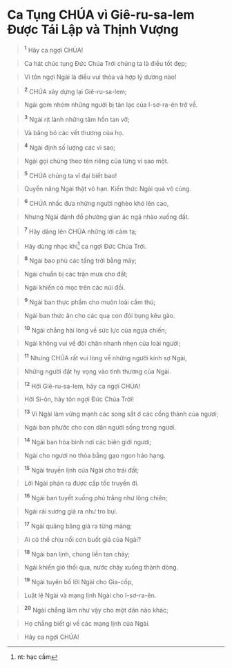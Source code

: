 

# Ca Tụng CHÚA vì Giê-ru-sa-lem Được Tái Lập và Thịnh Vượng

> <sup><b>1</b></sup> Hãy ca ngợi CHÚA!
>


> Ca hát chúc tụng Đức Chúa Trời chúng ta là điều tốt đẹp;
>


> Vì tôn ngợi Ngài là điều vui thỏa và hợp lý dường nào!
>


> <sup><b>2</b></sup> CHÚA xây dựng lại Giê-ru-sa-lem;
>


> Ngài gom nhóm những người bị tản lạc của I-sơ-ra-ên trở về.
>


> <sup><b>3</b></sup> Ngài rịt lành những tâm hồn tan vỡ;
>


> Và băng bó các vết thương của họ.
>


> <sup><b>4</b></sup> Ngài định số lượng các vì sao;
>


> Ngài gọi chúng theo tên riêng của từng vì sao một.
>


> <sup><b>5</b></sup> CHÚA chúng ta vĩ đại biết bao!
>


> Quyền năng Ngài thật vô hạn. Kiến thức Ngài quả vô cùng.
>


> <sup><b>6</b></sup> CHÚA nhấc đưa những người nghèo khó lên cao,
>


> Nhưng Ngài đánh đổ phường gian ác ngã nhào xuống đất.
>


> <sup><b>7</b></sup> Hãy dâng lên CHÚA những lời cảm tạ;
>


> Hãy dùng nhạc khí[^1] ca ngợi Đức Chúa Trời.
>


> <sup><b>8</b></sup> Ngài bao phủ các tầng trời bằng mây;
>


> Ngài chuẩn bị các trận mưa cho đất;
>


> Ngài khiến cỏ mọc trên các núi đồi.
>


> <sup><b>9</b></sup> Ngài ban thực phẩm cho muôn loài cầm thú;
>


> Ngài ban thức ăn cho các quạ con đói bụng kêu gào.
>


> <sup><b>10</b></sup> Ngài chẳng hài lòng về sức lực của ngựa chiến;
>


> Ngài không vui về đôi chân nhanh nhẹn của loài người;
>


> <sup><b>11</b></sup> Nhưng CHÚA rất vui lòng về những người kính sợ Ngài,
>


> Những người đặt hy vọng vào tình thương của Ngài.
>


> <sup><b>12</b></sup> Hỡi Giê-ru-sa-lem, hãy ca ngợi CHÚA!
>


> Hỡi Si-ôn, hãy tôn ngợi Đức Chúa Trời!
>


> <sup><b>13</b></sup> Vì Ngài làm vững mạnh các song sắt ở các cổng thành của ngươi;
>


> Ngài ban phước cho con dân ngươi sống trong ngươi.
>


> <sup><b>14</b></sup> Ngài ban hòa bình nơi các biên giới ngươi;
>


> Ngài cho ngươi no thỏa bằng gạo ngon hảo hạng.
>


> <sup><b>15</b></sup> Ngài truyền lịnh của Ngài cho trái đất;
>


> Lời Ngài phán ra được cấp tốc truyền đi.
>


> <sup><b>16</b></sup> Ngài ban tuyết xuống phủ trắng như lông chiên;
>


> Ngài rải sương giá ra như tro bụi.
>


> <sup><b>17</b></sup> Ngài quăng băng giá ra từng mảng;
>


> Ai có thể chịu nổi cơn buốt giá của Ngài?
>


> <sup><b>18</b></sup> Ngài ban lịnh, chúng liền tan chảy;
>


> Ngài khiến gió thổi qua, nước chảy xuống thành dòng.
>


> <sup><b>19</b></sup> Ngài tuyên bố lời Ngài cho Gia-cốp,
>


> Luật lệ Ngài và mạng lịnh Ngài cho I-sơ-ra-ên.
>


> <sup><b>20</b></sup> Ngài chẳng làm như vậy cho một dân nào khác;
>


> Họ chẳng biết gì về các mạng lịnh của Ngài.
>


> Hãy ca ngợi CHÚA!
>

[^1]: nt: hạc cầm
